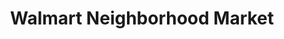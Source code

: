 ---
title: "Walmart Neighborhood Market"
url: /el-paso/walmart-neighborhood-market-hondo-pass-drive/
shop: Supermarkt
---